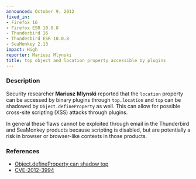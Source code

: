 ```yaml
---
announced: October 9, 2012
fixed_in:
- Firefox 16
- Firefox ESR 10.0.8
- Thunderbird 16
- Thunderbird ESR 10.0.8
- SeaMonkey 2.13
impact: High
reporter: Mariusz Mlynski
title: top object and location property accessible by plugins
---
```


<h3>Description</h3>

<p>Security researcher <strong>Mariusz Mlynski</strong> reported that the
<code>location</code> property can be accessed by binary plugins through
<code>top.location</code> and <code>top</code> can be shadowed by
<code>Object.defineProperty</code> as well. This can allow for possible
cross-site scripting (XSS) attacks through plugins.
</p>

<p class="note">In general these flaws cannot be exploited through email in the
Thunderbird and SeaMonkey products because scripting is disabled, but are
potentially a risk in browser or browser-like contexts in those products.</p>


<h3>References</h3>

<ul>
  <li><a href="https://bugzilla.mozilla.org/show_bug.cgi?id=765527">
      Object.defineProperty can shadow top</a></li>
 <li><a href="http://cve.mitre.org/cgi-bin/cvename.cgi?name=CVE-2012-3994" class="ex-ref">CVE-2012-3994</a></li>
</ul>



